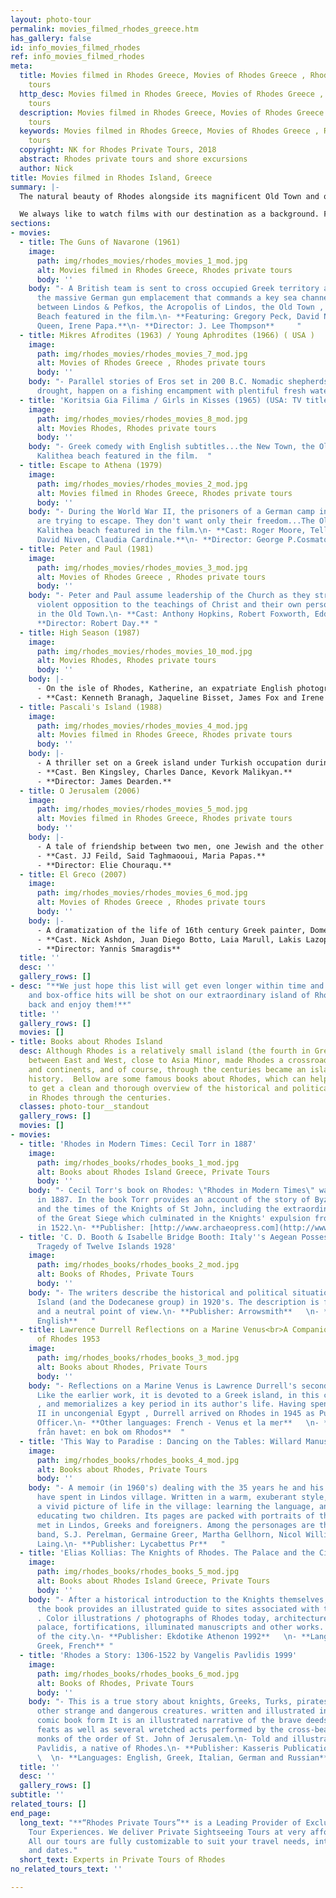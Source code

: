 ```yaml
---
layout: photo-tour
permalink: movies_filmed_rhodes_greece.htm
has_gallery: false
id: info_movies_filmed_rhodes
ref: info_movies_filmed_rhodes
meta:
  title: Movies filmed in Rhodes Greece, Movies of Rhodes Greece , Rhodes private
    tours
  http_desc: Movies filmed in Rhodes Greece, Movies of Rhodes Greece , Rhodes private
    tours
  description: Movies filmed in Rhodes Greece, Movies of Rhodes Greece , Rhodes private
    tours
  keywords: Movies filmed in Rhodes Greece, Movies of Rhodes Greece , Rhodes private
    tours
  copyright: NK for Rhodes Private Tours, 2018
  abstract: Rhodes private tours and shore excursions
  author: Nick
title: Movies filmed in Rhodes Island, Greece
summary: |-
  The natural beauty of Rhodes alongside its magnificent Old Town and other historical monuments have always appealed to film makers. It is no surprise, therefore, that many Greek and foreign film productions, including some of Hollywood's finest were shot in Rhodes.

  We always like to watch films with our destination as a background. For all those planning to visit Rhodes, we highly recommend that they get to view some of these films and gain a taste of the unique beauty of the island. But even all those visitors who have come to Rhodes before and have adored the island, let these films be a chance for them to recall all the remarkable places they have been to. It's both exciting and fun to watch a film and be able to recognize the places it was shot in.
sections:
- movies:
  - title: The Guns of Navarone (1961)
    image:
      path: img/rhodes_movies/rhodes_movies_1_mod.jpg
      alt: Movies filmed in Rhodes Greece, Rhodes private tours
      body: ''
    body: "- A British team is sent to cross occupied Greek territory and destroy
      the massive German gun emplacement that commands a key sea channel. The cliffs
      between Lindos & Pefkos, the Acropolis of Lindos, the Old Town , and Kalithea
      Beach featured in the film.\n- **Featuring: Gregory Peck, David Niven, Anthony
      Queen, Irene Papa.**\n- **Director: J. Lee Thompson**     "
  - title: Mikres Afrodites (1963) / Young Aphrodites (1966) ( USA )
    image:
      path: img/rhodes_movies/rhodes_movies_7_mod.jpg
      alt: Movies of Rhodes Greece , Rhodes private tours
      body: ''
    body: "- Parallel stories of Eros set in 200 B.C. Nomadic shepherds, plagued by
      drought, happen on a fishing encampment with plentiful fresh water...  "
  - title: 'Koritsia Gia Filima / Girls in Kisses (1965) (USA: TV title)'
    image:
      path: img/rhodes_movies/rhodes_movies_8_mod.jpg
      alt: Movies Rhodes, Rhodes private tours
      body: ''
    body: "- Greek comedy with English subtitles...the New Town, the Old Town and
      Kalithea beach featured in the film.  "
  - title: Escape to Athena (1979)
    image:
      path: img/rhodes_movies/rhodes_movies_2_mod.jpg
      alt: Movies filmed in Rhodes Greece, Rhodes private tours
      body: ''
    body: "- During the World War II, the prisoners of a German camp in a Greek island
      are trying to escape. They don't want only their freedom...The Old Town and
      Kalithea beach featured in the film.\n- **Cast: Roger Moore, Telly Savalas,
      David Niven, Claudia Cardinale.**\n- **Director: George P.Cosmatos.**  "
  - title: Peter and Paul (1981)
    image:
      path: img/rhodes_movies/rhodes_movies_3_mod.jpg
      alt: Movies of Rhodes Greece , Rhodes private tours
      body: ''
    body: "- Peter and Paul assume leadership of the Church as they struggle against
      violent opposition to the teachings of Christ and their own personal conflicts...Filmed
      in the Old Town.\n- **Cast: Anthony Hopkins, Robert Foxworth, Eddie Albert.**\n-
      **Director: Robert Day.** "
  - title: High Season (1987)
    image:
      path: img/rhodes_movies/rhodes_movies_10_mod.jpg
      alt: Movies Rhodes, Rhodes private tours
      body: ''
    body: |-
      - On the isle of Rhodes, Katherine, an expatriate English photographer, lives with her daughter. A young local wants to encourage tourism...
      - **Cast: Kenneth Branagh, Jaqueline Bisset, James Fox and Irene Pappas. Filmed in Lindos.**
  - title: Pascali's Island (1988)
    image:
      path: img/rhodes_movies/rhodes_movies_4_mod.jpg
      alt: Movies filmed in Rhodes Greece, Rhodes private tours
      body: ''
    body: |-
      - A thriller set on a Greek island under Turkish occupation during the fall of the Ottoman Empire. Filmed in the Old Town and on several beautiful beaches.
      - **Cast. Ben Kingsley, Charles Dance, Kevork Malikyan.**
      - **Director: James Dearden.**
  - title: O Jerusalem (2006)
    image:
      path: img/rhodes_movies/rhodes_movies_5_mod.jpg
      alt: Movies filmed in Rhodes Greece, Rhodes private tours
      body: ''
    body: |-
      - A tale of friendship between two men, one Jewish and the other Arab, as the state of Israel is being created... Filmed in the Old Town.
      - **Cast. JJ Feild, Said Taghmaooui, Maria Papas.**
      - **Director: Elie Chouraqu.**
  - title: El Greco (2007)
    image:
      path: img/rhodes_movies/rhodes_movies_6_mod.jpg
      alt: Movies of Rhodes Greece , Rhodes private tours
      body: ''
    body: |-
      - A dramatization of the life of 16th century Greek painter, Domenicos Theotokopoulos, who, in search of freedom and love, sets off from Crete and goes to Venice and finally Toledo... Filmed in the Old Town.
      - **Cast. Nick Ashdon, Juan Diego Botto, Laia Marull, Lakis Lazopoulos.**
      - **Director: Yannis Smaragdis**
  title: ''
  desc: ''
  gallery_rows: []
- desc: "**We just hope this list will get even longer within time and that more films
    and box-office hits will be shot on our extraordinary island of Rhodes. Just sit
    back and enjoy them!**"
  title: ''
  gallery_rows: []
  movies: []
- title: Books about Rhodes Island
  desc: Although Rhodes is a relatively small island (the fourth in Greece), its location
    between East and West, close to Asia Minor, made Rhodes a crossroads of cultures
    and continents, and of course, through the centuries became an island rich in
    history.  Bellow are some famous books about Rhodes, which can help the reader
    to get a clean and thorough overview of the historical and political situations
    in Rhodes through the centuries.
  classes: photo-tour__standout
  gallery_rows: []
  movies: []
- movies:
  - title: 'Rhodes in Modern Times: Cecil Torr in 1887'
    image:
      path: img/rhodes_books/rhodes_books_1_mod.jpg
      alt: Books about Rhodes Island Greece, Private Tours
      body: ''
    body: "- Cecil Torr's book on Rhodes: \"Rhodes in Modern Times\" was first published
      in 1887. In the book Torr provides an account of the story of Byzantine Rhodes
      and the times of the Knights of St John, including the extraordinary events
      of the Great Siege which culminated in the Knights' expulsion from the island
      in 1522.\n- **Publisher: [http://www.archaeopress.com](http://www.archaeopress.com/)** "
  - title: 'C. D. Booth & Isabelle Bridge Booth: Italy''s Aegean Possessions<br>The
      Tragedy of Twelve Islands 1928'
    image:
      path: img/rhodes_books/rhodes_books_2_mod.jpg
      alt: Books of Rhodes, Private Tours
      body: ''
    body: "- The writers describe the historical and political situation on Rhodes
      Island (and the Dodecanese group) in 1920's. The description is from fairness
      and a neutral point of view.\n- **Publisher: Arrowsmith**   \n- **Language:
      English**   "
  - title: Lawrence Durrell Reflections on a Marine Venus<br>A Companion to the Landscape
      of Rhodes 1953
    image:
      path: img/rhodes_books/rhodes_books_3_mod.jpg
      alt: Books about Rhodes, Private Tours
      body: ''
    body: "- Reflections on a Marine Venus is Lawrence Durrell's second travel book.
      Like the earlier work, it is devoted to a Greek island, in this case Rhodes
      , and memorializes a key period in its author's life. Having spent World War
      II in uncongenial Egypt , Durrell arrived on Rhodes in 1945 as Public Information
      Officer.\n- **Other languages: French - Venus et la mer**   \n- **Swedish: Afrodite
      från havet: en bok om Rhodos**  "
  - title: 'This Way to Paradise : Dancing on the Tables: Willard Manus'
    image:
      path: img/rhodes_books/rhodes_books_4_mod.jpg
      alt: Books about Rhodes, Private Tours
      body: ''
    body: "- A memoir (in 1960's) dealing with the 35 years he and his wife Mavis
      have spent in Lindos village. Written in a warm, exuberant style, the book paints
      a vivid picture of life in the village: learning the language, and raising and
      educating two children. Its pages are packed with portraits of the people they
      met in Lindos, Greeks and foreigners. Among the personages are the Pink Floyd
      band, S.J. Perelman, Germaine Greer, Martha Gellhorn, Nicol Williamson and R.D.
      Laing.\n- **Publisher: Lycabettus Pr**   "
  - title: 'Elias Kollias: The Knights of Rhodes. The Palace and the City.'
    image:
      path: img/rhodes_books/rhodes_books_5_mod.jpg
      alt: Books about Rhodes Island Greece, Private Tours
      body: ''
    body: "- After a historical introduction to the Knights themselves, the bulk of
      the book provides an illustrated guide to sites associated with them on Rhodes
      . Color illustrations / photographs of Rhodes today, architecture, art, castle,
      palace, fortifications, illuminated manuscripts and other works. Plans and maps
      of the city.\n- **Publisher: Ekdotike Athenon 1992**   \n- **Language: English,
      Greek, French** "
  - title: 'Rhodes a Story: 1306-1522 by Vangelis Pavlidis 1999'
    image:
      path: img/rhodes_books/rhodes_books_6_mod.jpg
      alt: Books of Rhodes, Private Tours
      body: ''
    body: "- This is a true story about knights, Greeks, Turks, pirates, dragons and
      other strange and dangerous creatures. written and illustrated in a sort of
      comic book form It is an illustrated narrative of the brave deeds and remarkable
      feats as well as several wretched acts performed by the cross-bearing and sword-wielding
      monks of the order of St. John of Jerusalem.\n- Told and illustrated by Vangelis
      Pavlidis, a native of Rhodes.\n- **Publisher: Kasseris Publications info@kasseris.gr**
      \  \n- **Languages: English, Greek, Italian, German and Russian**   "
  title: ''
  desc: ''
  gallery_rows: []
subtitle: ''
related_tours: []
end_page:
  long_text: "**“Rhodes Private Tours”** is a Leading Provider of Exclusive and Personalized
    Tour Experiences. We deliver Private Sightseeing Tours at very affordable rates.
    All our tours are fully customizable to suit your travel needs, interests, schedules,
    and dates."
  short_text: Experts in Private Tours of Rhodes
no_related_tours_text: ''

---
```

